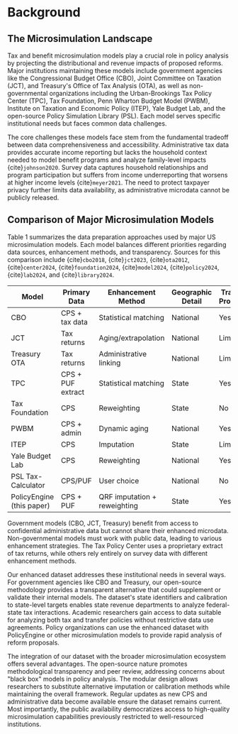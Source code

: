 # Background

## The Microsimulation Landscape

Tax and benefit microsimulation models play a crucial role in policy analysis by projecting the distributional and revenue impacts of proposed reforms. Major institutions maintaining these models include government agencies like the Congressional Budget Office (CBO), Joint Committee on Taxation (JCT), and Treasury's Office of Tax Analysis (OTA), as well as non-governmental organizations including the Urban-Brookings Tax Policy Center (TPC), Tax Foundation, Penn Wharton Budget Model (PWBM), Institute on Taxation and Economic Policy (ITEP), Yale Budget Lab, and the open-source Policy Simulation Library (PSL). Each model serves specific institutional needs but faces common data challenges.

The core challenges these models face stem from the fundamental tradeoff between data comprehensiveness and accessibility. Administrative tax data provides accurate income reporting but lacks the household context needed to model benefit programs and analyze family-level impacts {cite}`johnson2020`. Survey data captures household relationships and program participation but suffers from income underreporting that worsens at higher income levels {cite}`meyer2021`. The need to protect taxpayer privacy further limits data availability, as administrative microdata cannot be publicly released.

## Comparison of Major Microsimulation Models

Table 1 summarizes the data preparation approaches used by major US microsimulation models. Each model balances different priorities regarding data sources, enhancement methods, and transparency. Sources for this comparison include {cite}`cbo2018`, {cite}`jct2023`, {cite}`ota2012`, {cite}`center2024`, {cite}`foundation2024`, {cite}`model2024`, {cite}`policy2024`, {cite}`lab2024`, and {cite}`library2024`.

| Model | Primary Data | Enhancement Method | Geographic Detail | Transfer Programs | Public Access |
|-------|--------------|-------------------|-------------------|-------------------|---------------|
| CBO | CPS + tax data | Statistical matching | National | Yes | No |
| JCT | Tax returns | Aging/extrapolation | National | Limited | No |
| Treasury OTA | Tax returns | Administrative linking | National | Limited | No |
| TPC | CPS + PUF extract | Statistical matching | State | Yes | Limited |
| Tax Foundation | CPS | Reweighting | State | No | Yes |
| PWBM | CPS + admin | Dynamic aging | National | Yes | Limited |
| ITEP | CPS | Imputation | State | Limited | No |
| Yale Budget Lab | CPS | Reweighting | National | Yes | Yes |
| PSL Tax-Calculator | CPS/PUF | User choice | National | No | Yes |
| PolicyEngine (this paper) | CPS + PUF | QRF imputation + reweighting | State | Yes | Yes |

Government models (CBO, JCT, Treasury) benefit from access to confidential administrative data but cannot share their enhanced microdata. Non-governmental models must work with public data, leading to various enhancement strategies. The Tax Policy Center uses a proprietary extract of tax returns, while others rely entirely on survey data with different enhancement methods.

Our enhanced dataset addresses these institutional needs in several ways. For government agencies like CBO and Treasury, our open-source methodology provides a transparent alternative that could supplement or validate their internal models. The dataset's state identifiers and calibration to state-level targets enables state revenue departments to analyze federal-state tax interactions. Academic researchers gain access to data suitable for analyzing both tax and transfer policies without restrictive data use agreements. Policy organizations can use the enhanced dataset with PolicyEngine or other microsimulation models to provide rapid analysis of reform proposals.

The integration of our dataset with the broader microsimulation ecosystem offers several advantages. The open-source nature promotes methodological transparency and peer review, addressing concerns about "black box" models in policy analysis. The modular design allows researchers to substitute alternative imputation or calibration methods while maintaining the overall framework. Regular updates as new CPS and administrative data become available ensure the dataset remains current. Most importantly, the public availability democratizes access to high-quality microsimulation capabilities previously restricted to well-resourced institutions.